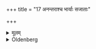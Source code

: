 +++
title = "17 अनन्तराश्च भार्याः सजाताः"

+++

<details><summary>मूलम्</summary>

अनन्तराश्च भार्याः सजाताः १७
</details>

<details><summary>Oldenberg</summary>

17. And without an interval their wives, each with her children.
</details>
